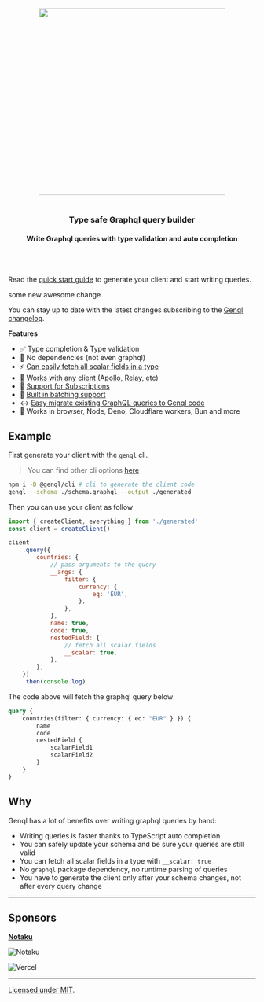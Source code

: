 <div align='center'>
    <br/>
    <br/>
    <img src='https://genql.dev/banner.png' width='380px'>
    <br/>
    <br/>
    <h3>Type safe Graphql query builder</h3>
    <h4>Write Graphql queries with type validation and auto completion</h4>
    <br/>
    <br/>
</div>

Read the [quick start guide](https://genql.dev/docs) to generate your client and start writing queries.

some new awesome change

You can stay up to date with the latest changes subscribing to the [Genql changelog](https://changelog.genql.dev).

**Features**

- ✅ Type completion & Type validation
- 🍃 No dependencies (not even graphql)
- ⚡️ [Can easily fetch all scalar fields in a type](https://genql.dev/docs/usage/fetch-all-fields-on-a-type)
- 🐎 [Works with any client (Apollo, Relay, etc)](https://genql.dev/docs/usage/integrate-with-other-graphql-clients)
- 🥃 [Support for Subscriptions](https://genql.dev/docs/usage/subscriptions)
- 🔋 [Built in batching support](https://genql.dev/docs/usage/batching-queries)
- ↔️ [Easy migrate existing GraphQL queries to Genql code](https://genql.dev/converter)
- 🚂 Works in browser, Node, Deno, Cloudflare workers, Bun and more

## Example

First generate your client with the `genql` cli.

> You can find other cli options [here](https://genql.dev/docs/cli-reference)

```sh
npm i -D @genql/cli # cli to generate the client code
genql --schema ./schema.graphql --output ./generated
```

Then you can use your client as follow

```js
import { createClient, everything } from './generated'
const client = createClient()

client
    .query({
        countries: {
            // pass arguments to the query
            __args: {
                filter: {
                    currency: {
                        eq: 'EUR',
                    },
                },
            },
            name: true,
            code: true,
            nestedField: {
                // fetch all scalar fields
                __scalar: true,
            },
        },
    })
    .then(console.log)
```

The code above will fetch the graphql query below

```graphql
query {
    countries(filter: { currency: { eq: "EUR" } }) {
        name
        code
        nestedField {
            scalarField1
            scalarField2
        }
    }
}
```

## Why

Genql has a lot of benefits over writing graphql queries by hand:

- Writing queries is faster thanks to TypeScript auto completion
- You can safely update your schema and be sure your queries are still valid
- You can fetch all scalar fields in a type with `__scalar: true`
- No `graphql` package dependency, no runtime parsing of queries
- You have to generate the client only after your schema changes, not after every query change

---

## Sponsors

[**Notaku**](https://notaku.so)

![Notaku](https://notaku.so/github_banner.jpg)

![Vercel](https://genql.dev/vercel-logo.svg)

---

[Licensed under MIT]().